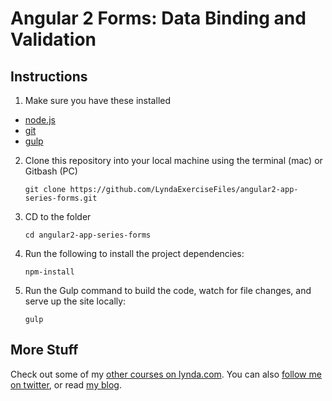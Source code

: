 # Angular 2 Forms: Data Binding and Validation

## Instructions

1. Make sure you have these installed
  - [node.js](http://nodejs.org/)
  - [git](http://git-scm.com/)
  - [gulp](https://github.com/gulpjs/gulp/blob/master/docs/getting-started.md)
2. Clone this repository into your local machine using the terminal (mac) or Gitbash (PC) 

    `git clone https://github.com/LyndaExerciseFiles/angular2-app-series-forms.git`
    
3. CD to the folder

    `cd angular2-app-series-forms`
    
4. Run the following to install the project dependencies:

    `npm-install`
    
5. Run the Gulp command to build the code, watch for file changes, and serve up the site locally:

    `gulp`
  
## More Stuff
Check out some of my [other courses on lynda.com](http://lynda.com/justinschwartzenberger). 
You can also [follow me on twitter](http://twitter.com/schwarty), or read [my blog](http://schwarty.com).